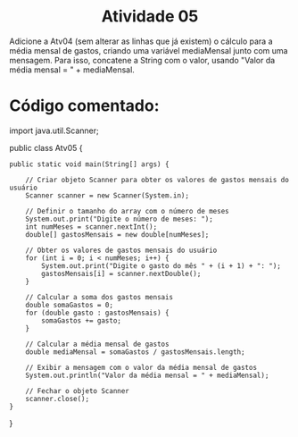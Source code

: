 <h1 align="center"> Atividade 05 </h1>

Adicione a Atv04 (sem alterar as linhas que já existem) o cálculo para a média mensal de gastos, criando uma variável mediaMensal junto com uma mensagem. Para isso, concatene a String com o valor, usando "Valor da média mensal = " + mediaMensal.

# Código comentado:

import java.util.Scanner;

public class Atv05 {

    public static void main(String[] args) {

        // Criar objeto Scanner para obter os valores de gastos mensais do usuário
        Scanner scanner = new Scanner(System.in);

        // Definir o tamanho do array com o número de meses
        System.out.print("Digite o número de meses: ");
        int numMeses = scanner.nextInt();
        double[] gastosMensais = new double[numMeses];

        // Obter os valores de gastos mensais do usuário
        for (int i = 0; i < numMeses; i++) {
            System.out.print("Digite o gasto do mês " + (i + 1) + ": ");
            gastosMensais[i] = scanner.nextDouble();
        }

        // Calcular a soma dos gastos mensais
        double somaGastos = 0;
        for (double gasto : gastosMensais) {
            somaGastos += gasto;
        }

        // Calcular a média mensal de gastos
        double mediaMensal = somaGastos / gastosMensais.length;

        // Exibir a mensagem com o valor da média mensal de gastos
        System.out.println("Valor da média mensal = " + mediaMensal);

        // Fechar o objeto Scanner
        scanner.close();
    }
}
